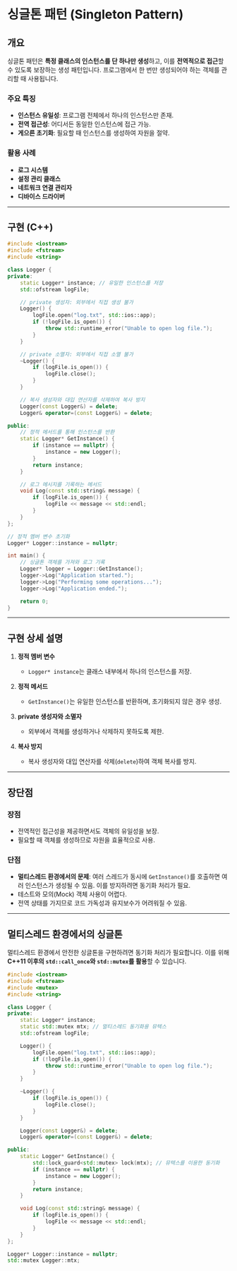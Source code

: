 # 싱글톤 패턴 (Singleton Pattern)

## 개요

싱글톤 패턴은 **특정 클래스의 인스턴스를 단 하나만 생성**하고, 이를 **전역적으로 접근**할 수 있도록 보장하는 생성 패턴입니다. 프로그램에서 한 번만 생성되어야 하는 객체를 관리할 때 사용됩니다.

### 주요 특징
- **인스턴스 유일성**: 프로그램 전체에서 하나의 인스턴스만 존재.
- **전역 접근성**: 어디서든 동일한 인스턴스에 접근 가능.
- **게으른 초기화**: 필요할 때 인스턴스를 생성하여 자원을 절약.

### 활용 사례
- **로그 시스템**
- **설정 관리 클래스**
- **네트워크 연결 관리자**
- **디바이스 드라이버**

---

## 구현 (C++)

```cpp
#include <iostream>
#include <fstream>
#include <string>

class Logger {
private:
    static Logger* instance; // 유일한 인스턴스를 저장
    std::ofstream logFile;

    // private 생성자: 외부에서 직접 생성 불가
    Logger() {
        logFile.open("log.txt", std::ios::app);
        if (!logFile.is_open()) {
            throw std::runtime_error("Unable to open log file.");
        }
    }

    // private 소멸자: 외부에서 직접 소멸 불가
    ~Logger() {
        if (logFile.is_open()) {
            logFile.close();
        }
    }

    // 복사 생성자와 대입 연산자를 삭제하여 복사 방지
    Logger(const Logger&) = delete;
    Logger& operator=(const Logger&) = delete;

public:
    // 정적 메서드를 통해 인스턴스를 반환
    static Logger* GetInstance() {
        if (instance == nullptr) {
            instance = new Logger();
        }
        return instance;
    }

    // 로그 메시지를 기록하는 메서드
    void Log(const std::string& message) {
        if (logFile.is_open()) {
            logFile << message << std::endl;
        }
    }
};

// 정적 멤버 변수 초기화
Logger* Logger::instance = nullptr;

int main() {
    // 싱글톤 객체를 가져와 로그 기록
    Logger* logger = Logger::GetInstance();
    logger->Log("Application started.");
    logger->Log("Performing some operations...");
    logger->Log("Application ended.");

    return 0;
}
```

---

## 구현 상세 설명

1. **정적 멤버 변수**
   - `Logger* instance`는 클래스 내부에서 하나의 인스턴스를 저장.

2. **정적 메서드**
   - `GetInstance()`는 유일한 인스턴스를 반환하며, 초기화되지 않은 경우 생성.

3. **private 생성자와 소멸자**
   - 외부에서 객체를 생성하거나 삭제하지 못하도록 제한.

4. **복사 방지**
   - 복사 생성자와 대입 연산자를 삭제(`delete`)하여 객체 복사를 방지.

---

## 장단점

### 장점
- 전역적인 접근성을 제공하면서도 객체의 유일성을 보장.
- 필요할 때 객체를 생성하므로 자원을 효율적으로 사용.

### 단점
- **멀티스레드 환경에서의 문제**: 여러 스레드가 동시에 `GetInstance()`를 호출하면 여러 인스턴스가 생성될 수 있음. 이를 방지하려면 동기화 처리가 필요.
- 테스트와 모의(Mock) 객체 사용이 어렵다.
- 전역 상태를 가지므로 코드 가독성과 유지보수가 어려워질 수 있음.

---

## 멀티스레드 환경에서의 싱글톤

멀티스레드 환경에서 안전한 싱글톤을 구현하려면 동기화 처리가 필요합니다. 이를 위해 **C++11 이후의 `std::call_once`와 `std::mutex`를 활용**할 수 있습니다.

```cpp
#include <iostream>
#include <fstream>
#include <mutex>
#include <string>

class Logger {
private:
    static Logger* instance;
    static std::mutex mtx; // 멀티스레드 동기화용 뮤텍스
    std::ofstream logFile;

    Logger() {
        logFile.open("log.txt", std::ios::app);
        if (!logFile.is_open()) {
            throw std::runtime_error("Unable to open log file.");
        }
    }

    ~Logger() {
        if (logFile.is_open()) {
            logFile.close();
        }
    }

    Logger(const Logger&) = delete;
    Logger& operator=(const Logger&) = delete;

public:
    static Logger* GetInstance() {
        std::lock_guard<std::mutex> lock(mtx); // 뮤텍스를 이용한 동기화
        if (instance == nullptr) {
            instance = new Logger();
        }
        return instance;
    }

    void Log(const std::string& message) {
        if (logFile.is_open()) {
            logFile << message << std::endl;
        }
    }
};

Logger* Logger::instance = nullptr;
std::mutex Logger::mtx;
```
